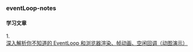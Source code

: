 ### eventLoop-notes

#### 学习文章  
1.[深入解析你不知道的 EventLoop 和浏览器渲染、帧动画、空闲回调（动图演示）](https://juejin.im/post/5ec73026f265da76da29cb25?utm_source=gold_browser_extension)
